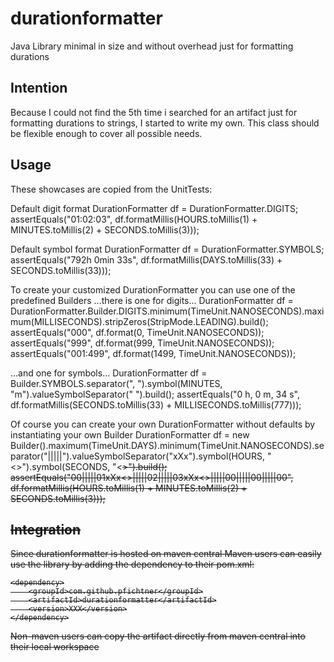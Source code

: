 durationformatter
=================

Java Library minimal in size and without overhead just for formatting durations

Intention
---------

Because I could not find the 5th time i searched for an artifact just for formatting 
durations to strings, I started to write my own. This class should be flexible 
enough to cover all possible needs.

Usage
-----

These showcases are copied from the UnitTests:

Default digit format
	DurationFormatter df = DurationFormatter.DIGITS;
	assertEquals("01:02:03", df.formatMillis(HOURS.toMillis(1) + MINUTES.toMillis(2) + SECONDS.toMillis(3)));
		

Default symbol format
	DurationFormatter df = DurationFormatter.SYMBOLS;
	assertEquals("792h 0min 33s", df.formatMillis(DAYS.toMillis(33) + SECONDS.toMillis(33)));

To create your customized DurationFormatter you can use one of the predefined Builders
...there is one for digits...
	DurationFormatter df  = DurationFormatter.Builder.DIGITS.minimum(TimeUnit.NANOSECONDS).maximum(MILLISECONDS).stripZeros(StripMode.LEADING).build();
	assertEquals("000", df.format(0, TimeUnit.NANOSECONDS));
	assertEquals("999", df.format(999, TimeUnit.NANOSECONDS));
	assertEquals("001:499", df.format(1499, TimeUnit.NANOSECONDS));
	
...and one for symbols...
	DurationFormatter df = Builder.SYMBOLS.separator(", ").symbol(MINUTES, "m").valueSymbolSeparator(" ").build();
	assertEquals("0 h, 0 m, 34 s", df.formatMillis(SECONDS.toMillis(33) + MILLISECONDS.toMillis(777)));

Of course you can create your own DurationFormatter without defaults by instantiating your own Builder
	DurationFormatter df = new Builder().maximum(TimeUnit.DAYS).minimum(TimeUnit.NANOSECONDS).separator("|||||").valueSymbolSeparator("xXx").symbol(HOURS, "<<H>>").symbol(SECONDS, "<<S>>").build();
	assertEquals("00|||||01xXx<<H>>|||||02|||||03xXx<<S>>|||||00|||||00|||||00", df.formatMillis(HOURS.toMillis(1) + MINUTES.toMillis(2) + SECONDS.toMillis(3)));
 

Integration
-----------

Since durationformatter is hosted on maven central Maven users can easily use the library  by adding the dependency to their pom.xml:

    <dependency>
		<groupId>com.github.pfichtner</groupId>
		<artifactId>durationformatter</artifactId>
        <version>XXX</version>
    </dependency>

Non-maven users can copy the artifact directly from maven central into their local workspace
